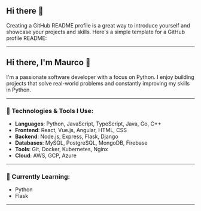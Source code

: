 ## Hi there 👋

<!--
**maurc04/maurc04** is a ✨ _special_ ✨ repository because its `README.md` (this file) appears on your GitHub profile.

Here are some ideas to get you started:

- 🔭 I’m currently working on ...
- 🌱 I’m currently learning ...
- 👯 I’m looking to collaborate on ...
- 🤔 I’m looking for help with ...
- 💬 Ask me about ...
- 📫 How to reach me: ...
- 😄 Pronouns: ...
- ⚡ Fun fact: ...
-->
Creating a GitHub README profile is a great way to introduce yourself and showcase your projects and skills. Here's a simple template for a GitHub profile README:

---

## Hi there, I'm Maurco 👋

I'm a passionate software developer with a focus on Python. I enjoy building projects that solve real-world problems and constantly improving my skills in Python.

---

### 🔧 Technologies & Tools I Use:

- **Languages**: Python, JavaScript, TypeScript, Java, Go, C++
- **Frontend**: React, Vue.js, Angular, HTML, CSS
- **Backend**: Node.js, Express, Flask, Django
- **Databases**: MySQL, PostgreSQL, MongoDB, Firebase
- **Tools**: Git, Docker, Kubernetes, Nginx
- **Cloud**: AWS, GCP, Azure

---

### 🌱 Currently Learning:

- Python
- Flask

---
